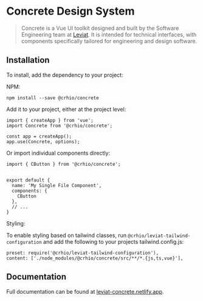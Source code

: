 # Concrete Design System

> Concrete is a Vue UI toolkit designed and built by the Software Engineering team at [Leviat](https://www.leviat.com).
> It is intended for technical interfaces, with components specifically tailored
> for engineering and design software.

## Installation

To install, add the dependency to your project:

NPM:
```
npm install --save @crhio/concrete
```

Add it to your project, either at the project level:
```
import { createApp } from 'vue';
import Concrete from '@crhio/concrete';

const app = createApp();
app.use(Concrete, options);
```

Or import individual components directly:
```
import { CButton } from '@crhio/concrete';


export default {
  name: 'My Single File Component',
  components: {
    CButton
  },
  // ...
}
```

Styling:

To enable styling based on tailwind classes, run `@crhio/leviat-tailwind-configuration` and add the following to your projects tailwind.config.js:

```
preset: require('@crhio/leviat-tailwind-configuration'),
content: ['./node_modules/@crhio/concrete/src/**/*.{js,ts,vue}'],
```

## Documentation

Full documentation can be found at [leviat-concrete.netlify.app](https://leviat-concrete.netlify.app/).